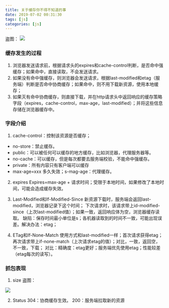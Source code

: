 ```yaml
---
title: 关于缓存你不得不知道的事
date: 2019-07-02 00:31:30
tags: [js]
categories: [js]
---
```


盗图：
<img src="https://pic3.zhimg.com/80/v2-28160195deb51a7ff988ce0e6fe47996_720w.jpg" />

### 缓存发生的过程
1. 浏览器发送请求前，根据请求头的expires和cache-control判断，是否命中强缓存；如果命中，直接读取，不会发送请求。
2. 如果没有命中强缓存，则浏览器会发送请求，根据last-modified和etag（服务端）判断是否命中协商缓存；如果命中，则不用下载新资源，使用本地缓存；
3. 如果灭有命中协商缓存，则直接下载，并在http请求头中返回响应的缓存策略字段（expires，cache-control，max-age，last-modified）；并将这些信息存储在浏览器缓存中。

### 字段介绍
1. cache-control：控制该资源是否缓存；
  * no-store：禁止缓存。
  * public：可以被任何可以缓存的地方缓存，比如浏览器，代理服务器等。
  * no-cache：可以缓存，但是每次都要去服务端校验，不能命中强缓存。
  * private：所有内容只有客户端可以缓存
  * max-age=xxx  多久失效；s-mag-age：代理缓存。

2. expires
Expires=max-age + 请求时间；受限于本地时间，如果修改了本地时间，可能会造成缓存失效。

3. Last-Modified和If-Modified-Since
新资源下载时，服务端会返回last-modified，浏览器记录下这个时间；
下次请求时，该请求带上id-modified-since（上次last-modified值）；如果一致，返回响应体为空，浏览器缓存读取。
缺陷：保存时间最小单位是s；各机器读取到的时间不一致，可能出现误差。解决办法：etag；

4. ETag和If-None-Match
使用方式和last-modified一样；首次请求获得etag；再次请求带上if-none-match（上次请求etag的值）；对比，一致，返回空，不一致，下载；
对比：精确度：etag更好；服务端优先使用etag；性能较差（etag每次的读写）。

### 抓包表现
1. size
盗图：
<img src="https://pic1.zhimg.com/80/v2-fa21b4ae1b1c2ff3f696256684880864_720w.jpg" />

2. Status
304：协商缓存生效。
200：服务端拉取新的资源